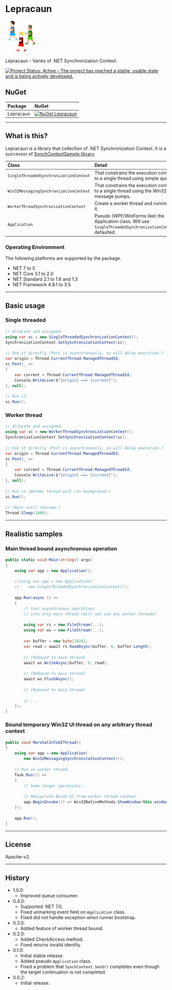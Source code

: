 # Lepracaun

![Lepracaun](Images/Lepracaun.100.png)

Lepracaun - Varies of .NET Synchronization Context.

[![Project Status: Active – The project has reached a stable, usable state and is being actively developed.](https://www.repostatus.org/badges/latest/active.svg)](https://www.repostatus.org/#active)

## NuGet

| Package  | NuGet                                                                                                                |
|:---------|:---------------------------------------------------------------------------------------------------------------------|
| Lepracaun | [![NuGet Lepracaun](https://img.shields.io/nuget/v/Lepracaun.svg?style=flat)](https://www.nuget.org/packages/Lepracaun) |

----

## What is this?

Lepracaun is a library that collection of .NET Synchronization Context. It is a successor of [SynchContextSample library](https://github.com/kekyo/SynchContextSample).

|Class|Detail|
|:----|:----|
|`SingleThreadedSynchronizationContext`|That constrains the execution context to a single thread using simple queue.|
|`Win32MessagingSynchronizationContext`|That constrains the execution context to a single thread using the Win32 message pumps.|
|`WorkerThreadSynchronizationContext`|Create a worker thread and running on it.|
|`Application`|Pseudo (WPF/WinForms like) the Application class. Will use `SingleThreadedSynchronizationContext` defaulted.|

### Operating Environment

The following platforms are supported by the package.

* NET 7 to 5
* NET Core 3.1 to 2.0
* NET Standard 2.1 to 1.6 and 1.3
* NET Framework 4.8.1 to 3.5

----

## Basic usage

### Single threaded

```csharp
// Allocate and assigned:
using var sc = new SingleThreadedSynchronizationContext();
SynchronizationContext.SetSynchronizationContext(sc);

// Use it directly (Post is asynchronously, so will delay execution.)
var origin = Thread.CurrentThread.ManagedThreadId;
sc.Post(_ =>
{
    var current = Thread.CurrentThread.ManagedThreadId;
    Console.WriteLine($"{origin} ==> {current}");
}, null);

// Run it:
sc.Run();
```

### Worker thread

```csharp
// Allocate and assigned:
using var sc = new WorkerThreadSynchronizationContext();
SynchronizationContext.SetSynchronizationContext(sc);

// Use it directly (Post is asynchronously, so will delay execution.)
var origin = Thread.CurrentThread.ManagedThreadId;
sc.Post(_ =>
{
    var current = Thread.CurrentThread.ManagedThreadId;
    Console.WriteLine($"{origin} ==> {current}");
}, null);

// Run it (Worker thread will run background.)
sc.Run();

// (Wait until consume.)
Thread.Sleep(1000);
```

----

## Realistic samples

### Main thread bound asynchronous operation

```csharp
public static void Main(string[] args)
{
    using var app = new Application();

    //using var app = new Application(
    //    new SingleThreadedSynchronizationContext());

    app.Run(async () =>
    {
        // Your asynchronous operations
        // into only main thread (Will not use any worker threads)

        using var rs = new FileStream(...);
        using var ws = new FileStream(...);

        var buffer = new byte[1024];
        var read = await rs.ReadAsync(buffer, 0, buffer.Length);

        // (Rebound to main thread)
        await ws.WriteAsync(buffer, 0, read);

        // (Rebound to main thread)
        await ws.FlushAsync();
   
        // (Rebound to main thread)

        // ...
    });    
}
```

### Bound temporary Win32 UI thread on any arbitrary thread context

```csharp
public void MarshalInToUIThread()
{
    using var app = new Application(
        new Win32MessagingSynchronizationContext());

    // Run on worker thread.
    Task.Run(() =>
    {
        // Some longer operations...

        // Manipulate Win32 UI from worker thread context.
        app.BeginInvoke(() => Win32NativeMethods.ShowWindow(this.window));
    });

    app.Run();
}
```

----

## License

Apache-v2.

----

## History

* 1.0.0:
  * Improved queue consumer.
* 0.4.0:
  * Supported .NET 7.0.
  * Fixed unmarking event field on `Application` class.
  * Fixed did not handle exception when runner bootstrap.
* 0.3.0:
  * Added feature of worker thread bound.
* 0.2.0:
  * Added CheckAccess method.
  * Fixed returns invalid identity.
* 0.1.0:
  * Initial stable release.
  * Added pseudo `Application` class.
  * Fixed a problem that `SynchContext.Send()` completes even though the target continuation is not completed.
* 0.0.2:
  * Initial release.
